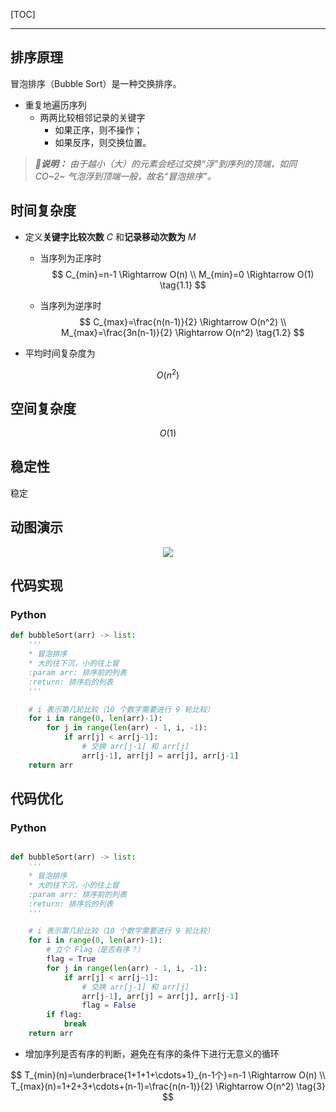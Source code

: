 <!-- @author: Zhang Jinbao -->

<!-- @date: 2022-03-02 14:17:19 -->

[TOC]

---

## 排序原理

冒泡排序（Bubble Sort）是一种交换排序。

- 重复地遍历序列
  - 两两比较相邻记录的关键字
    - 如果正序，则不操作；
    - 如果反序，则交换位置。

> ***💬说明：*** *由于越小（大）的元素会经过交换“浮”到序列的顶端，如同 CO~2~ 气泡浮到顶端一般，故名“冒泡排序”。*



## 时间复杂度

- 定义**关键字比较次数** $C$ 和**记录移动次数为** $M$

  - 当序列为正序时
    $$
    C_{min}=n-1 \Rightarrow O(n)
    \\
    M_{min}=0 \Rightarrow O(1)
    \tag{1.1}
    $$
    
  - 当序列为逆序时
    $$
    C_{max}=\frac{n(n-1)}{2} \Rightarrow O(n^2)
    \\
    M_{max}=\frac{3n(n-1)}{2} \Rightarrow O(n^2)
    \tag{1.2}
    $$
  
- 平均时间复杂度为

$$
O(n^2) \tag{1.3}
$$





## 空间复杂度

$$
O(1) \tag{2}
$$



## 稳定性

稳定



## 动图演示

<div align="center">
<img src="https://www.runoob.com/wp-content/uploads/2019/03/bubbleSort.gif" />
</div>



## 代码实现

### Python

```python
def bubbleSort(arr) -> list:
    '''
    * 冒泡排序
    * 大的往下沉，小的往上冒
    :param arr: 排序前的列表
    :return: 排序后的列表
    '''

    # i 表示第几轮比较（10 个数字需要进行 9 轮比较）
    for i in range(0, len(arr)-1):
        for j in range(len(arr) - 1, i, -1):
            if arr[j] < arr[j-1]:
                # 交换 arr[j-1] 和 arr[j]
                arr[j-1], arr[j] = arr[j], arr[j-1]
    return arr
```



## 代码优化

### Python

```python

def bubbleSort(arr) -> list:
    '''
    * 冒泡排序
    * 大的往下沉，小的往上冒
    :param arr: 排序前的列表
    :return: 排序后的列表
    '''

    # i 表示第几轮比较（10 个数字需要进行 9 轮比较）
    for i in range(0, len(arr)-1):
        # 立个 Flag（是否有序？）
        flag = True
        for j in range(len(arr) - 1, i, -1):
            if arr[j] < arr[j-1]:
                # 交换 arr[j-1] 和 arr[j]
                arr[j-1], arr[j] = arr[j], arr[j-1]
                flag = False
        if flag:
            break
    return arr
```

- 增加序列是否有序的判断，避免在有序的条件下进行无意义的循环

$$
T_{min}(n)=\underbrace{1+1+1+\cdots+1}_{n-1个}=n-1 \Rightarrow O(n)
\\
T_{max}(n)=1+2+3+\cdots+(n-1)=\frac{n(n-1)}{2} \Rightarrow O(n^2)
\tag{3}
$$

